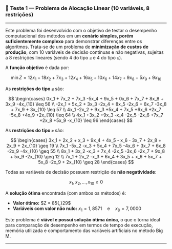 ### 🔹 **Teste 1 — Problema de Alocação Linear (10 variáveis, 8 restrições)**
---
Este problema foi desenvolvido com o objetivo de testar o desempenho computacional dos métodos em um **cenário simples, porém suficientemente complexo** para demonstrar diferenças entre os algoritmos. Trata-se de um problema de **minimização de custos de produção**, com 10 variáveis de decisão contínuas e não negativas, sujeitas a 8 restrições lineares (sendo 4 do tipo `≤` e 4 do tipo `≥`).

A **função objetivo** é dada por:

$$
\min Z = 12x_1 + 18x_2 + 7x_3 + 12x_4 + 16x_5 + 10x_6 + 14x_7 + 9x_8 + 5x_9 + 9x_{10}
$$

As **restrições do tipo `≤`** são:

$$
\begin{cases}
0x_1 + 7x_2 + 7x_3 -5x_4 + 9x_5 + 0x_6 + 7x_7 + 8x_8 + 3x_9 -4x_{10} \leq 56 \\
-2x_1 + 5x_2 + 3x_3 -2x_4 + 8x_5 -2x_6 + 6x_7 -3x_8 + 7x_9 + 3x_{10} \leq 57 \\
4x_1 -2x_2 + 9x_3 +5x_4 + 7x_5 +6x_6 +2x_7 -5x_8 +4x_9 +2x_{10} \leq 64 \\
4x_1 +3x_2 +9x_3 -x_4 -2x_5 -2x_6 +7x_7 +2x_8 +5x_9 -x_{10} \leq 96
\end{cases}
$$

As **restrições do tipo `≥`** são:

$$
\begin{cases}
3x_1 + 2x_2 + x_3 + 9x_4 + 4x_5 - x_6 - 3x_7 + 2x_8 + 2x_9 + 2x_{10} \geq 19 \\
7x_1 -5x_2 -x_3 + 5x_4 + 7x_5 -4x_6 + 3x_7 + 6x_8 -2x_9 -4x_{10} \geq 55 \\
8x_1 + 3x_2 -x_3 + 7x_4 -2x_5 -3x_6 -2x_7 + 9x_8 + 5x_9 -2x_{10} \geq 12 \\
7x_1 + 2x_2 -x_3 + 6x_4 + 3x_5 + x_6 + 5x_7 + 5x_8 -2x_9 + 2x_{10} \geq 28
\end{cases}
$$

Todas as variáveis de decisão possuem restrição de **não negatividade**:

$$
x_1, x_2, \dots, x_{10} \geq 0
$$

A **solução ótima** encontrada (com ambos os métodos) é:

* **Valor ótimo:** \$Z = 85{,}29\$
* **Variáveis com valor não nulo:**
  $x_1 = 1{,}8571 \quad \text{e} \quad x_8 = 7{,}0000$

Este problema é **viável e possui solução ótima única**, o que o torna ideal para comparação de desempenho em termos de tempo de execução, memória utilizada e comportamento das variáveis artificiais no método Big M.

---
